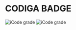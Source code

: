 # CODIGA BADGE

![iCode grade](https://api.codiga.io/project/31228/score/svg)
![iCode grade](https://api.codiga.io/project/31228/status/svg)
